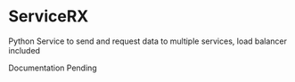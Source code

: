 # ServiceRX
Python Service to send and request data to multiple services,  load balancer included

Documentation Pending